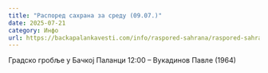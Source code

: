 ```yaml
---
title: "Распоред сахрана за среду (09.07.)"
date: 2025-07-21
category: Инфо
url: https://backapalankavesti.com/info/raspored-sahrana/raspored-sahrana-za-sredu-09-07/
---
```


Градско гробље у Бачкој Паланци
12:00 – Вукадинов Павле (1964)
